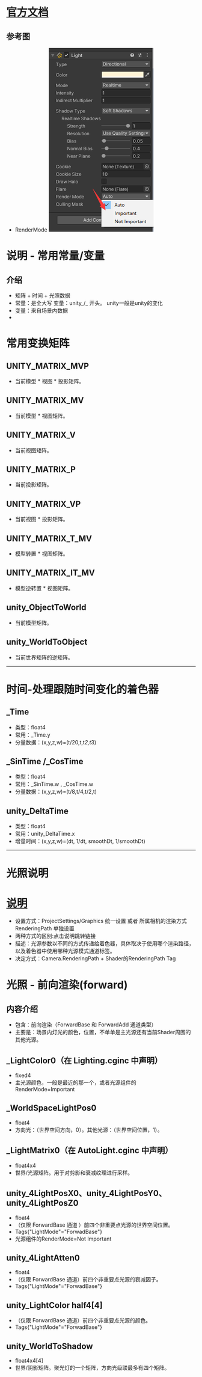 # [官方文档](https://docs.unity3d.com/Manual/SL-UnityShaderVariables.html)
## 参考图
- RenderMode ![Light-RenderMode](../tex/Light-RenderMode.png)
# 说明 - 常用常量/变量
## 介绍
- 矩阵 +  时间 + 光照数据
- 常量：是全大写 变量：unity_/_  开头。  unity一般是unity的变化
- 变量：来自场景内数据
- 
# 常用变换矩阵 
## UNITY_MATRIX_MVP	
- 当前模型 * 视图 * 投影矩阵。
## UNITY_MATRIX_MV	
- 当前模型 * 视图矩阵。
## UNITY_MATRIX_V	
- 当前视图矩阵。
## UNITY_MATRIX_P	
- 当前投影矩阵。
## UNITY_MATRIX_VP	
- 当前视图 * 投影矩阵。
## UNITY_MATRIX_T_MV	
- 模型转置 * 视图矩阵。
## UNITY_MATRIX_IT_MV	
- 模型逆转置 * 视图矩阵。
## unity_ObjectToWorld	
- 当前模型矩阵。
## unity_WorldToObject	
- 当前世界矩阵的逆矩阵。
----
# 时间-处理跟随时间变化的着色器
## _Time
- 类型：float4
- 常用：_Time.y
- 分量数据：(x,y,z,w)=(t/20,t,t*2,t*3)  
## _SinTime /_CosTime
- 类型：float4
- 常用：_SinTime.w  , _CosTime.w
- 分量数据：(x,y,z,w)=(t/8,t/4,t/2,t)

## unity_DeltaTime
- 类型：float4
- 常用：unity_DeltaTime.x
- 增量时间：(x,y,z,w)=(dt, 1/dt, smoothDt, 1/smoothDt)
-----
# 光照说明
# [说明](https://docs.unity3d.com/Manual/RenderingPaths.html)
- 设置方式：ProjectSettings/Graphics 统一设置  或者 所属相机的渲染方式 RenderingPath 单独设置
- 两种方式的区别:点击说明跳转链接
- 描述：光源参数以不同的方式传递给着色器，具体取决于使用哪个渲染路径， 以及着色器中使用哪种光源模式通道标签。
- 决定方式：Camera.RenderingPath + Shader的RenderingPath Tag
# 光照 - 前向渲染(forward)
## 内容介绍
- 包含：前向渲染（ForwardBase 和 ForwardAdd 通道类型）
- 主要是：场景内灯光的颜色，位置，不单单是主光源还有当前Shader周围的其他光源。
##  _LightColor0（在 Lighting.cginc 中声明）
- fixed4
- 主光源颜色，一般是最近的那一个，或者光源组件的RenderMode=Important
## _WorldSpaceLightPos0	
- float4	
- 方向光：（世界空间方向，0）。其他光源：（世界空间位置，1）。
## _LightMatrix0（在 AutoLight.cginc 中声明）	
- float4x4	
- 世界/光源矩阵。用于对剪影和衰减纹理进行采样。
## unity_4LightPosX0、unity_4LightPosY0、unity_4LightPosZ0	
- float4	
- （仅限 ForwardBase 通道 ）前四个非重要点光源的世界空间位置。   
- Tags{"LightMode"="ForwadBase"}
- 光源组件的RenderMode=Not Important

## unity_4LightAtten0	
- float4	
- （仅限 ForwardBase 通道）前四个非重要点光源的衰减因子。
- Tags{"LightMode"="ForwadBase"}
## unity_LightColor	half4[4]	
- （仅限 ForwardBase 通道）前四个非重要点光源的颜色。
- Tags{"LightMode"="ForwadBase"}
## unity_WorldToShadow	
- float4x4[4]	
- 世界/阴影矩阵。聚光灯的一个矩阵，方向光级联最多有四个矩阵。
## 